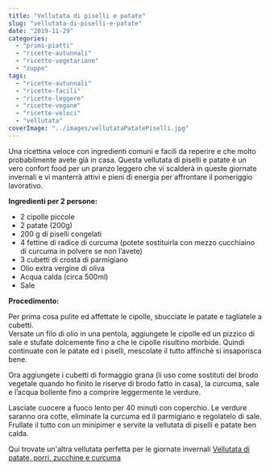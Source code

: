 ```yaml
---
title: "Vellutata di piselli e patate"
slug: "vellutata-di-piselli-e-patate"
date: "2019-11-29"
categories: 
  - "primi-piatti"
  - "ricette-autunnali"
  - "ricette-vegetariane"
  - "zuppe"
tags: 
  - "ricette-autunnali"
  - "ricette-facili"
  - "ricette-leggere"
  - "ricette-vegane"
  - "ricette-veloci"
  - "vellutata"
coverImage: "../images/vellutataPatatePiselli.jpg"
---
```


Una ricettina veloce con ingredienti comuni e facili da reperire e che molto probabilmente avete giá in casa. Questa vellutata di piselli e patate è un vero confort food per un pranzo leggero che vi scalderà in queste giornate invernali e vi manterrà attivi e pieni di energia per affrontare il pomeriggio lavorativo.

**Ingredienti per 2 persone:**

- 2 cipolle piccole
- 2 patate (200g)
- 200 g di piselli congelati
- 4 fettine di radice di curcuma (potete sostituirla con mezzo cucchiaino di curcuma in polvere se non l’avete)
- 3 cubetti di crosta di parmigiano
- Olio extra vergine di oliva
- Acqua calda (circa 500ml)
- Sale

**Procedimento:**

Per prima cosa pulite ed affettate le cipolle, sbucciate le patate e tagliatele a cubetti.  
Versate un filo di olio in una pentola, aggiungete le cipolle ed un pizzico di sale e stufate dolcemente fino a che le cipolle risultino morbide. Quindi continuate con le patate ed i piselli, mescolate il tutto affinchè si insaporisca bene.

Ora aggiungete i cubetti di formaggio grana (li uso come sostituti del brodo vegetale quando ho finito le riserve di brodo fatto in casa), la curcuma, sale e l’acqua bollente fino a comprire leggermente le verdure.

Lasciate cuocere a fuoco lento per 40 minuti con coperchio. Le verdure saranno ora cotte, eliminate la curcuma ed il parmigiano e regolatelo di sale. Frullate il tutto con un minipimer e servite la vellutata di piselli e patate ben calda.

Qui trovate un'altra vellutata perfetta per le giornate invernali [Vellutata di patate, porri, zucchine e curcuma](https://cucinadalnord.it/vellutata-di-patate-porri-zucchine-curcuma/)

